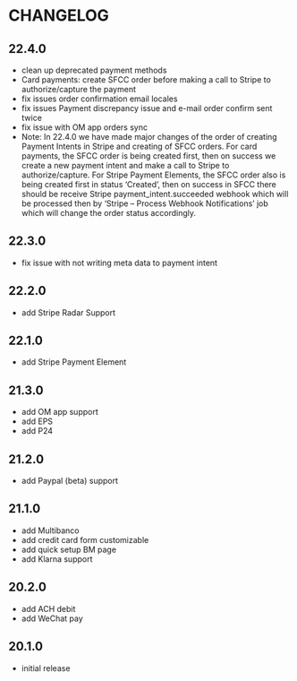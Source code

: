 # CHANGELOG

## 22.4.0
* clean up deprecated payment methods
* Card payments: create SFCC order before making a call to Stripe to authorize/capture the payment
* fix issues order confirmation email locales
* fix issues Payment discrepancy issue and e-mail order confirm sent twice
* fix issue with OM app orders sync
* Note: In 22.4.0 we have made major changes of the order of creating Payment Intents in Stripe and creating of SFCC orders. For card payments, the SFCC order is being created first, then on success we create a new payment intent and make a call to Stripe to authorize/capture. For Stripe Payment Elements, the SFCC order also is being created first in status ‘Created’, then on success in SFCC there should be receive Stripe payment_intent.succeeded webhook which will be processed then by ‘Stripe – Process Webhook Notifications’ job which will change the order status accordingly.

## 22.3.0
* fix issue with not writing meta data to payment intent

## 22.2.0
* add Stripe Radar Support

## 22.1.0
* add Stripe Payment Element

## 21.3.0
* add OM app support
* add EPS
* add P24

## 21.2.0
* add Paypal (beta) support

## 21.1.0
* add Multibanco
* add credit card form customizable
* add quick setup BM page
* add Klarna support

## 20.2.0
* add ACH debit
* add WeChat pay

## 20.1.0
* initial release

